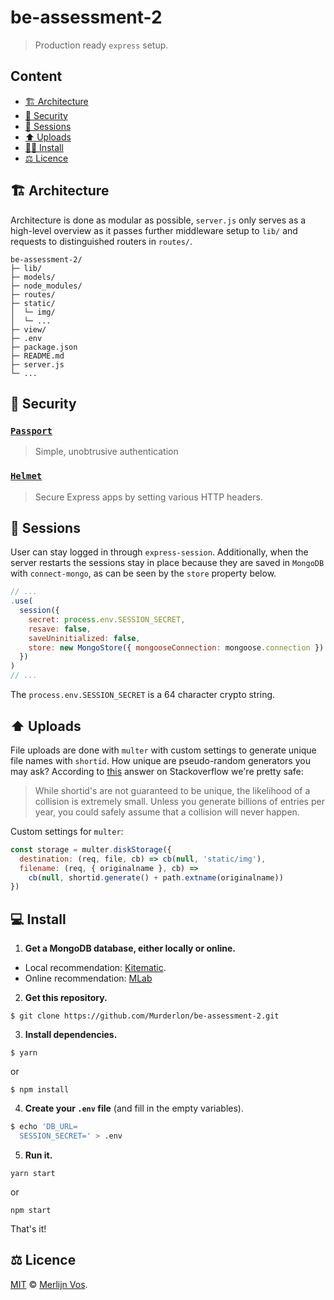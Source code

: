 # be-assessment-2

> Production ready `express` setup.

## Content

* [🏗 Architecture](architecture)
* [🔐 Security](security)
* [🔁 Sessions](sessions)
* [⬆️ Uploads](sessions)
* [👩‍💻 Install](sessions)
* [⚖️ Licence](sessions)

## 🏗 Architecture

Architecture is done as modular as possible, `server.js` only serves as a high-level overview as it passes further middleware setup to `lib/` and requests to distinguished routers in `routes/`.

```
be-assessment-2/
├─ lib/
├─ models/
├─ node_modules/
├─ routes/
├─ static/
│  └─ img/
│  └─ ...
├─ view/
├─ .env
├─ package.json
├─ README.md
├─ server.js
└─ ...
```

## 🔐 Security

### [`Passport`](http://www.passportjs.org/)

> Simple, unobtrusive authentication

### [`Helmet`](https://helmetjs.github.io/)

> Secure Express apps by setting various HTTP headers.

## 🔁 Sessions

User can stay logged in through `express-session`. Additionally, when the server restarts the sessions stay in place because they are saved in `MongoDB` with `connect-mongo`, as can be seen by the `store` property below.

```js
// ...
.use(
  session({
    secret: process.env.SESSION_SECRET,
    resave: false,
    saveUninitialized: false,
    store: new MongoStore({ mongooseConnection: mongoose.connection })
  })
)
// ...
```

The `process.env.SESSION_SECRET` is a 64 character crypto string.

## ⬆️ Uploads

File uploads are done with `multer` with custom settings to generate unique file names with `shortid`. How unique are pseudo-random generators you may ask? According to [this](https://stackoverflow.com/questions/29605672/how-to-generate-short-unique-names-for-uploaded-files-in-nodejs#29608123) answer on Stackoverflow we're pretty safe:

> While shortid's are not guaranteed to be unique, the likelihood of a collision is extremely small. Unless you generate billions of entries per year, you could safely assume that a collision will never happen.

Custom settings for `multer`:

```js
const storage = multer.diskStorage({
  destination: (req, file, cb) => cb(null, 'static/img'),
  filename: (req, { originalname }, cb) =>
    cb(null, shortid.generate() + path.extname(originalname))
})
```

## ‍💻 Install

1.  **Get a MongoDB database, either locally or online.**

* Local recommendation: [Kitematic](https://kitematic.com/).
* Online recommendation: [MLab](https://mlab.com/)

2.  **Get this repository.**

```
$ git clone https://github.com/Murderlon/be-assessment-2.git
```

3.  **Install dependencies.**

```
$ yarn
```

or

```
$ npm install
```

4.  **Create your `.env` file** (and fill in the empty variables).

```bash
$ echo 'DB_URL=
  SESSION_SECRET=' > .env
```

5.  **Run it.**

```
yarn start
```

or

```
npm start
```

That's it!

## ⚖️ Licence

[MIT](https://oss.ninja/mit/murderlon) © [Merlijn Vos](https://github.com/Murderlon).
